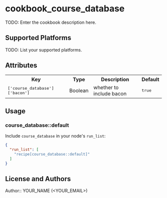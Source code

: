 # cookbook_course_database

TODO: Enter the cookbook description here.

## Supported Platforms

TODO: List your supported platforms.

## Attributes

<table>
  <tr>
    <th>Key</th>
    <th>Type</th>
    <th>Description</th>
    <th>Default</th>
  </tr>
  <tr>
    <td><tt>['course_database']['bacon']</tt></td>
    <td>Boolean</td>
    <td>whether to include bacon</td>
    <td><tt>true</tt></td>
  </tr>
</table>

## Usage

### course_database::default

Include `course_database` in your node's `run_list`:

```json
{
  "run_list": [
    "recipe[course_database::default]"
  ]
}
```

## License and Authors

Author:: YOUR_NAME (<YOUR_EMAIL>)